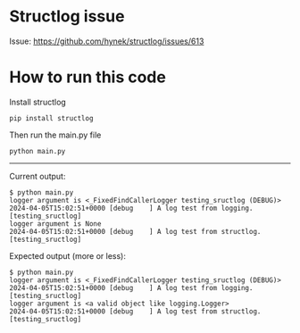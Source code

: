 # Structlog issue

Issue: https://github.com/hynek/structlog/issues/613

# How to run this code
Install structlog
```
pip install structlog
```
Then run the main.py file
```
python main.py
```

---

Current output:
```
$ python main.py
logger argument is <_FixedFindCallerLogger testing_sructlog (DEBUG)>
2024-04-05T15:02:51+0000 [debug    ] A log test from logging.       [testing_sructlog]
logger argument is None
2024-04-05T15:02:51+0000 [debug    ] A log test from structlog.     [testing_sructlog]
```

Expected output (more or less):
```
$ python main.py
logger argument is <_FixedFindCallerLogger testing_sructlog (DEBUG)>
2024-04-05T15:02:51+0000 [debug    ] A log test from logging.       [testing_sructlog]
logger argument is <a valid object like logging.Logger> 
2024-04-05T15:02:51+0000 [debug    ] A log test from structlog.     [testing_sructlog]
```
